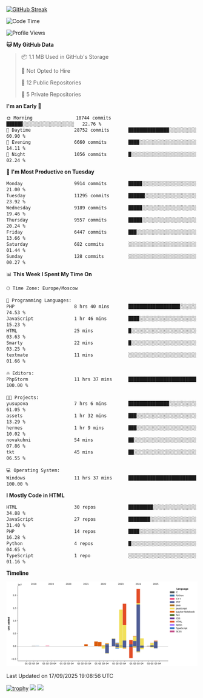 [![GitHub Streak](https://github-readme-streak-stats.herokuapp.com/?user=yogik10)](https://git.io/streak-stats)
<!--START_SECTION:waka-->
![Code Time](http://img.shields.io/badge/Code%20Time-1%2C646%20hrs%2036%20mins-blue)

![Profile Views](http://img.shields.io/badge/Profile%20Views-0-blue)

**🐱 My GitHub Data** 

> 📦 1.1 MB Used in GitHub's Storage 
 > 
> 🚫 Not Opted to Hire
 > 
> 📜 12 Public Repositories 
 > 
> 🔑 5 Private Repositories 
 > 
**I'm an Early 🐤** 

```text
🌞 Morning                10744 commits       ██████░░░░░░░░░░░░░░░░░░░   22.76 % 
🌆 Daytime                28752 commits       ███████████████░░░░░░░░░░   60.90 % 
🌃 Evening                6660 commits        ████░░░░░░░░░░░░░░░░░░░░░   14.11 % 
🌙 Night                  1056 commits        █░░░░░░░░░░░░░░░░░░░░░░░░   02.24 % 
```
📅 **I'm Most Productive on Tuesday** 

```text
Monday                   9914 commits        █████░░░░░░░░░░░░░░░░░░░░   21.00 % 
Tuesday                  11295 commits       ██████░░░░░░░░░░░░░░░░░░░   23.92 % 
Wednesday                9189 commits        █████░░░░░░░░░░░░░░░░░░░░   19.46 % 
Thursday                 9557 commits        █████░░░░░░░░░░░░░░░░░░░░   20.24 % 
Friday                   6447 commits        ███░░░░░░░░░░░░░░░░░░░░░░   13.66 % 
Saturday                 682 commits         ░░░░░░░░░░░░░░░░░░░░░░░░░   01.44 % 
Sunday                   128 commits         ░░░░░░░░░░░░░░░░░░░░░░░░░   00.27 % 
```


📊 **This Week I Spent My Time On** 

```text
🕑︎ Time Zone: Europe/Moscow

💬 Programming Languages: 
PHP                      8 hrs 40 mins       ███████████████████░░░░░░   74.53 % 
JavaScript               1 hr 46 mins        ████░░░░░░░░░░░░░░░░░░░░░   15.23 % 
HTML                     25 mins             █░░░░░░░░░░░░░░░░░░░░░░░░   03.63 % 
Smarty                   22 mins             █░░░░░░░░░░░░░░░░░░░░░░░░   03.25 % 
textmate                 11 mins             ░░░░░░░░░░░░░░░░░░░░░░░░░   01.66 % 

🔥 Editors: 
PhpStorm                 11 hrs 37 mins      █████████████████████████   100.00 % 

🐱‍💻 Projects: 
yusupova                 7 hrs 6 mins        ███████████████░░░░░░░░░░   61.05 % 
assets                   1 hr 32 mins        ███░░░░░░░░░░░░░░░░░░░░░░   13.29 % 
hermes                   1 hr 9 mins         ███░░░░░░░░░░░░░░░░░░░░░░   10.02 % 
novakuhni                54 mins             ██░░░░░░░░░░░░░░░░░░░░░░░   07.86 % 
tkt                      45 mins             ██░░░░░░░░░░░░░░░░░░░░░░░   06.55 % 

💻 Operating System: 
Windows                  11 hrs 37 mins      █████████████████████████   100.00 % 
```

**I Mostly Code in HTML** 

```text
HTML                     30 repos            █████████░░░░░░░░░░░░░░░░   34.88 % 
JavaScript               27 repos            ████████░░░░░░░░░░░░░░░░░   31.40 % 
PHP                      14 repos            ████░░░░░░░░░░░░░░░░░░░░░   16.28 % 
Python                   4 repos             █░░░░░░░░░░░░░░░░░░░░░░░░   04.65 % 
TypeScript               1 repo              ░░░░░░░░░░░░░░░░░░░░░░░░░   01.16 % 
```



**Timeline**

![Lines of Code chart](https://raw.githubusercontent.com/Yogik10/Yogik10/main/assets/bar_graph.png)


 Last Updated on 17/09/2025 19:08:56 UTC
<!--END_SECTION:waka-->
[![trophy](https://github-profile-trophy.vercel.app/?username=yogik10)](https://github.com/ryo-ma/github-profile-trophy)
![](https://github-profile-summary-cards.vercel.app/api/cards/profile-details?username=yogik10&theme=solarized_dark)
![](https://github-profile-summary-cards.vercel.app/api/cards/most-commit-language?username=yogik10&theme=solarized_dark)


